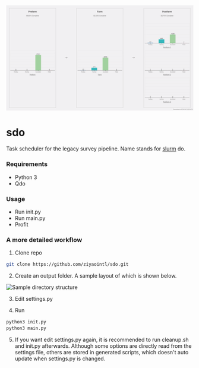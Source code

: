 ![UI](Readme.png)
# sdo
Task scheduler for the legacy survey pipeline.
Name stands for [slurm](https://slurm.schedmd.com/) do.

### Requirements
* Python 3
* Qdo

### Usage
* Run init.py
* Run main.py
* Profit

### A more detailed workflow
1. Clone repo
```bash
git clone https://github.com/ziyaointl/sdo.git
```
2. Create an output folder. A sample layout of which is shown below.
<img width="1108" alt="Sample directory structure" src="https://user-images.githubusercontent.com/18119047/62730680-5531a400-b9d5-11e9-971d-b6ae29dc3b42.png">

3. Edit settings.py

4. Run
```bash
python3 init.py
python3 main.py
```

5. If you want edit settings.py again, it is recommended to run cleanup.sh and init.py afterwards. Although some options are directly read from the settings file, others are stored in generated scripts, which doesn't auto update when settings.py is changed.

